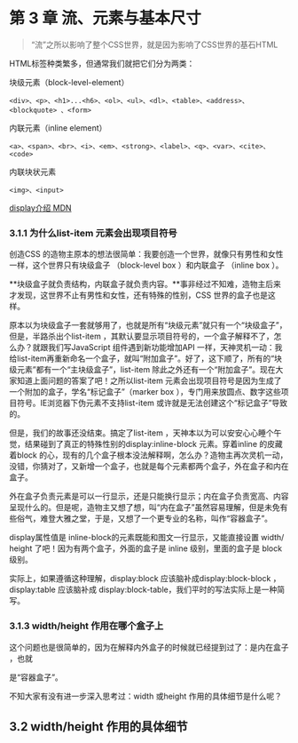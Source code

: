 # 第 3 章 流、元素与基本尺寸

>“流”之所以影响了整个CSS世界，就是因为影响了CSS世界的基石HTML

HTML标签种类繁多，但通常我们就把它们分为两类：

块级元素（block-level-element）

```
<div>、<p>、<h1>...<h6>、<ol>、<ul>、<dl>、<table>、<address>、<blockquote> 、<form>
```



内联元素（inline element）

```
<a>、<span>、<br>、<i>、<em>、<strong>、<label>、<q>、<var>、<cite>、<code>
```

内联块状元素

```
<img>、<input>
```



[display介绍 MDN](https://developer.mozilla.org/zh-CN/docs/Web/CSS/display)



### 3.1.1 为什么list-item 元素会出现项目符号

创造CSS  的造物主原本的想法很简单：我要创造一个世界，就像只有男性和女性一样，这个世界只有块级盒子 （block-level box ）和内联盒子 （inline box ）。

**块级盒子就负责结构，内联盒子就负责内容。**事非经过不知难，造物主后来才发现，这世界不止有男性和女性，还有特殊的性别，CSS  世界的盒子也是这样。

原本以为块级盒子一套就够用了，也就是所有“块级元素”就只有一个“块级盒子”，但是，半路杀出个list-item ，其默认要显示项目符号的，一个盒子解释不了，怎么办？就跟我们写JavaScript  组件遇到新功能增加API  一样，天神灵机一动：我给list-item再重新命名一个盒子，就叫“附加盒子”。好了，这下顺了，所有的“块级元素”都有一个“主块级盒子”，list-item  除此之外还有一个“附加盒子”。现在大家知道上面问题的答案了吧！之所以list-item  元素会出现项目符号是因为生成了一个附加的盒子，学名“标记盒子”（marker box ），专门用来放圆点、数字这些项目符号。IE浏览器下伪元素不支持list-item  或许就是无法创建这个“标记盒子”导致的。

但是，我们的故事还没结束。搞定了list-item ，天神本以为可以安安心心睡个午觉，结果碰到了真正的特殊性别的display:inline-block  元素。穿着inline  的皮藏着block  的心，现有的几个盒子根本没法解释啊，怎么办？造物主再次灵机一动，没错，你猜对了，又新增一个盒子，也就是每个元素都两个盒子，外在盒子和内在盒子。

外在盒子负责元素是可以一行显示，还是只能换行显示；内在盒子负责宽高、内容呈现什么的。但是呢，造物主又想了想，叫“内在盒子”虽然容易理解，但是未免有些俗气，难登大雅之堂，于是，又想了一个更专业的名称，叫作“容器盒子”。

display属性值是 inline-block的元素既能和图文一行显示，又能直接设置 width/ height 了吧！因为有两个盒子，外面的盒子是 inline 级别，里面的盒子是 block 级别。

实际上，如果遵循这种理解，display:block  应该脑补成display:block-block ， display:table 应该脑补成 display:block-table，我们平时的写法实际上是一种简写。

### 3.1.3 width/height 作用在哪个盒子上

 这个问题也是很简单的，因为在解释内外盒子的时候就已经提到过了：是内在盒子 ，也就

是“容器盒子”。

不知大家有没有进一步深入思考过：width 或height 作用的具体细节是什么呢？



## 3.2 width/height 作用的具体细节























